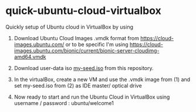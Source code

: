 # quick-ubuntu-cloud-virtualbox
Quickly setup of Ubuntu cloud in VirtualBox by using 

1. Download Ubuntu Cloud Images .vmdk format from  https://cloud-images.ubuntu.com/  or to be specific I'm using https://cloud-images.ubuntu.com/bionic/current/bionic-server-cloudimg-amd64.vmdk

2. Download user-data iso [my-seed.iso](/my-seed.iso)  from this repository. 

3. In the virtualBox, create a new VM and use the .vmdk image from (1) and set my-seed.iso from (2) as IDE master/ optical drive 

4. Now ready to start and run the  Ubuntu Cloud in VirtualBox using username / password : ubuntu/welcome1

